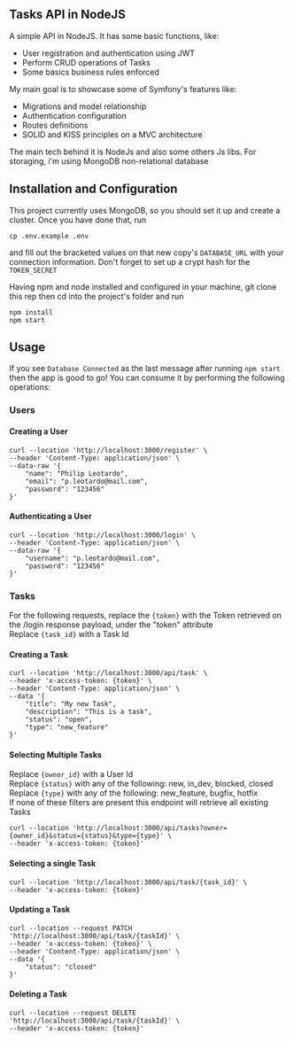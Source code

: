 ## Tasks API in NodeJS
A simple API in NodeJS. It has some basic functions, like:

- User registration and authentication using JWT
- Perform CRUD operations of Tasks
- Some basics business rules enforced

My main goal is to showcase some of Symfony's features like:

- Migrations and model relationship
- Authentication configuration
- Routes definitions
- SOLID and KISS principles on a MVC architecture

The main tech behind it is NodeJs and also some others Js libs. For storaging, i'm using MongoDB non-relational database

## Installation and Configuration
This project currently uses MongoDB, so you should set it up and create a cluster. Once you have done that, run
```
cp .env.example .env
```
and fill out the bracketed values on that new copy's ```DATABASE_URL``` with your connection information. Don't forget to set up a crypt hash for the ```TOKEN_SECRET```

Having npm and node installed and configured in your machine, git clone this rep then cd into the project's folder and run
```
npm install
npm start
````

## Usage
If you see ```Database Connected``` as the last message after running ```npm start``` then the app is good to go! You can consume it by performing the following operations:

### Users
#### Creating a User

```
curl --location 'http://localhost:3000/register' \
--header 'Content-Type: application/json' \
--data-raw '{
    "name": "Philip Leotardo",
    "email": "p.leotardo@mail.com",
    "password": "123456"
}'
```

#### Authenticating a User
```
curl --location 'http://localhost:3000/login' \
--header 'Content-Type: application/json' \
--data-raw '{
    "username": "p.leotardo@mail.com",
    "password": "123456"
}'
```

### Tasks
For the following requests, replace the ```{token}``` with the Token retrieved on the /login response payload, under the "token" attribute  
Replace ```{task_id}``` with a Task Id
#### Creating a Task
```
curl --location 'http://localhost:3000/api/task' \
--header 'x-access-token: {token}' \
--header 'Content-Type: application/json' \
--data '{
    "title": "My new Task",
    "description": "This is a task",
    "status": "open",
    "type": "new_feature"
}'
```

#### Selecting Multiple Tasks
Replace ```{owner_id}``` with a User Id  
Replace ```{status}``` with any of the following: new, in_dev, blocked, closed  
Replace ```{type}``` with any of the following: new_feature, bugfix, hotfix  
If none of these filters are present this endpoint will retrieve all existing Tasks
```
curl --location 'http://localhost:3000/api/tasks?owner={owner_id}&status={status}&type={type}' \
--header 'x-access-token: {token}'
```

#### Selecting a single Task
```
curl --location 'http://localhost:3000/api/task/{task_id}' \
--header 'x-access-token: {token}'
```

#### Updating a Task
```
curl --location --request PATCH 'http://localhost:3000/api/task/{taskId}' \
--header 'x-access-token: {token}' \
--header 'Content-Type: application/json' \
--data '{
    "status": "closed"
}'
```

#### Deleting a Task
```
curl --location --request DELETE 'http://localhost:3000/api/task/{taskId}' \
--header 'x-access-token: {token}'
```
